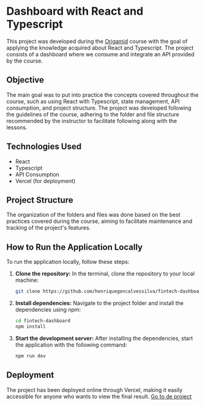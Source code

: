 
# Dashboard with React and Typescript

This project was developed during the [Origamid](https://www.origamid.com/curso/react-com-typescript/) course with the goal of applying the knowledge acquired about React and Typescript. The project consists of a dashboard where we consume and integrate an API provided by the course.

## Objective

The main goal was to put into practice the concepts covered throughout the course, such as using React with Typescript, state management, API consumption, and project structure. The project was developed following the guidelines of the course, adhering to the folder and file structure recommended by the instructor to facilitate following along with the lessons.

## Technologies Used

- React
- Typescript
- API Consumption
- Vercel (for deployment)

## Project Structure

The organization of the folders and files was done based on the best practices covered during the course, aiming to facilitate maintenance and tracking of the project's features.

## How to Run the Application Locally

To run the application locally, follow these steps:

1. **Clone the repository:**
   In the terminal, clone the repository to your local machine:
   ```bash
   git clone https://github.com/henriquegoncalvessilva/fintech-dashboard
2. **Install dependencies:** Navigate to the project folder and install the dependencies using npm:

	```bash
	cd fintech-dashboard	
	npm install
3. **Start the development server:** 
After installing the dependencies, start the application with the following command:
   ```bash
   npm run dev

 ## Deployment

The project has been deployed online through Vercel, making it easily accessible for anyone who wants to view the final result. [Go to de project](https://fintech-45fye26sm-henriquegoncalvessilvas-projects.vercel.app/)
